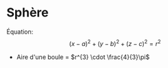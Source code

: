 # Sphère
Équation:
$$(x-a)^{2}+(y-b)^{2}+ (z-c)^{2}=r^{2}$$

- Aire d'une boule = $r^{3} \cdot \frac{4}{3}\pi$